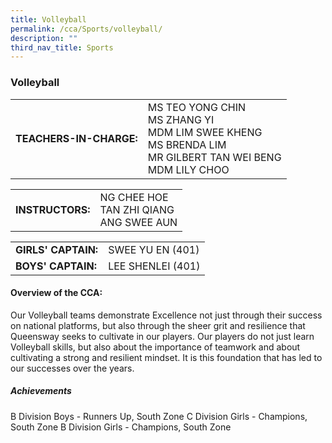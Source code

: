 ```yaml
---
title: Volleyball
permalink: /cca/Sports/volleyball/
description: ""
third_nav_title: Sports
---
```

### Volleyball

|  	|  	|
|---	|---	|
| **TEACHERS-IN-CHARGE:** 	| MS TEO YONG CHIN <br>MS ZHANG YI <br>MDM LIM SWEE KHENG<br>MS BRENDA LIM<br>MR GILBERT TAN WEI BENG<BR>MDM LILY CHOO	|

|  	|  	|
|---	|---	|
| **INSTRUCTORS:** 	|NG CHEE HOE <br>TAN ZHI QIANG <br>ANG SWEE AUN|

|  	|  	|
|---	|---	|
| **GIRLS' CAPTAIN:** 	|SWEE YU EN	(401)|
| **BOYS' CAPTAIN:** 	| LEE SHENLEI (401)	|


#### Overview of the CCA:   

Our Volleyball teams demonstrate Excellence not just through their success on national platforms, but also through the sheer grit and resilience that Queensway seeks to cultivate in our players. Our players do not just learn Volleyball skills, but also about the importance of teamwork and about cultivating a strong and resilient mindset. It is this foundation that has led to our successes over the years. 

##### Achievements
B Division Boys - Runners Up, South Zone
C Division Girls - Champions, South Zone
B Division Girls - Champions, South Zone